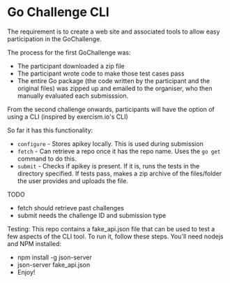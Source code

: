 Go Challenge CLI
===============
The requirement is to create a web site and associated tools to allow easy participation in the GoChallenge. 

The process for the first GoChallenge was:

 - The participant downloaded a zip file
 - The participant wrote code to make those test cases pass
 - The entire Go package (the code written by the participant and the original files) was zipped up and emailed to the organiser, who then manually evaluated each submisssion.

From the second challenge onwards, participants will have the option of using a CLI (inspired by exercism.io's CLI)

So far it has this functionality:

 - `configure` - Stores apikey locally. This is used during submission
 - `fetch` - Can retrieve a repo once it has the repo name. Uses the `go get` command to do this.
 - `submit` - Checks if apikey is present. If it is, runs the tests in the directory specified. If tests pass, makes a zip archive of the files/folder the user provides and uploads the file.

TODO

 - fetch should retrieve past challenges
 - submit needs the challenge ID and submission type

Testing:
 This repo contains a fake_api.json file that can be used to test a few aspects of the CLI tool. To run it, follow these steps. You'll need nodejs and NPM installed:
 - npm install -g json-server
 - json-server fake_api.json
 - Enjoy!
